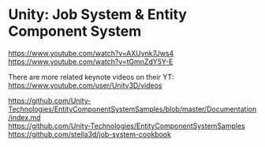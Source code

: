 # Unity: Job System & Entity Component System

https://www.youtube.com/watch?v=AXUvnk7Jws4  
https://www.youtube.com/watch?v=tGmnZdY5Y-E

There are more related keynote videos on their YT:  
https://www.youtube.com/user/Unity3D/videos  

https://github.com/Unity-Technologies/EntityComponentSystemSamples/blob/master/Documentation/index.md  
https://github.com/Unity-Technologies/EntityComponentSystemSamples  
https://github.com/stella3d/job-system-cookbook

<!--

start with old YT vids then...
OLD TO NEW vids.

-->

